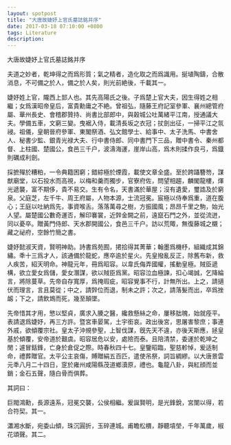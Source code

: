 ```yaml
---
layout: spotpost
title: "大唐故婕妤上官氏墓誌銘并序"
date: 2017-03-18 07:10:00 +0800
tags: Literature
description: 
---
```


大唐故婕妤上官氏墓誌銘并序

夫道之妙者，乾坤得之而爲形質；氣之精者，造化取之而爲識用。挻埴陶鑄，合散消息，不可備之於人，備之於人矣，則光前絶後，千載其一。

婕妤姓上官，隴西上邽人也。其先高陽氏之後。子爲楚上官大夫，因生得姓之相繼；女爲漢昭帝皇后，富貴勳庸之不絶。曾祖弘，隨藤王府記室參軍、襄州總管府屬、華州長史、會稽郡贊持、尚書比部郎中，與穀城公吐萬緒平江南，授通議大夫。學備五車，文窮三變。曳裾入侍，載清長坂之衣冠；扙劍出征，一掃平江之氛祲。祖儀，皇朝晉府參軍、東閣祭酒、弘文館學士、給事中、太子洗馬、中書舍人、秘書少監、銀青光禄大夫、行中書侍郎、同中書門下三品，贈中書令、秦州都督、上柱國、楚國公，食邑三千户，波濤海運，崖岸山高，爲木則揉作良弓，爲鐡則礪成利劍。

採摭殫於糟粕，一令典籍困窮；錯綜極於煙霞，載使文章全盛。至於跨躡簪笏，謀猷廟堂，以石投水而高視，以梅和羹而獨步，官寮府佐，問望相趨，麟閣龍樓，煇光遞襲，富不期侈，貴不易交。生有令名，天書滿於華屋；沒有遺愛，璽誥及於窮泉。父庭芝，左千牛、周王府屬，人物本源，士流冠冕。宸極以侍奉爲重，道在腹心；王庭以吐納爲先，事資喉舌。落落萬尋之樹，方振國風；昂昂千里之駒，始光人望。屬楚國公數奇運否，解印褰裳，近辤金闕之前，遠竄石門之外，並從流迸，同以憂卒。贈黃門侍郎、天水郡開國公，食邑三千户。訪以荒陬，無復藤城之櫬；藏之祕府，空餘竹簡之書。

婕妤懿淑天資，賢明神助。詩書爲苑囿，捃拾得其菁華；翰墨爲機杼，組織成其錦繡。秊十三爲才人，該通備於龍蛇，應卒逾於星火。先皇撥亂反正，除舊布新，救人疾苦，紹天明命。神龍元年，冊爲昭容。以韋氏侮弄國權，搖動皇極。賊臣遞構，欲立愛女爲儲，愛女潛謀，欲以賊臣爲黨。昭容泣血極諫，扣心竭誠，乞降綸言，將除蔓草。先帝自存寬厚，爲掩瑕疵，昭容覺事不行，計無所出。上之，請擿伏而理言，言且莫從；中之，請辤位而退，制未之許；次之，請落髮而出，卒爲挫衂；下之，請飲鴆而死，幾至顛墜。

先帝惜其才用，慜以堅貞，廣求入腠之醫，纔救懸絲之命，屢移朏魄，始就痊平。表請退爲婕妤，再三方許。暨宮車晏駕，土宇銜哀。政出後宮，思屠害黎庶；事連外戚，欲傾覆宗社。皇太子沖規參聖，上智伐謀，旣先天不違，亦後天斯應，拯皇基於傾覆，安帝道於艱虞。昭容居危以安，處險而泰。且陪清禁，委運於乾坤之閒；遽冒銛鋒，亡身於倉促之際。時春秋四十七。皇鑒昭臨，聖慈軫悼，爰适制命，禮葬贈官。太平公主哀傷，賻贈絹五百匹，遣使吊祭，詞旨綢繆。以大唐景雲元秊八月二十四日，窆於雍州咸陽縣茂道鄉瀆原，禮也。龜龍八卦，與紅顔而並銷；金石五聲，隨白骨而俱葬。

其詞曰：

巨閥鴻勳，長源遠系，冠冕交襲，公侯相繼。爰誕賢明，是光鋒銳，宮闈以得，若合符契。其一。

瀟湘水斷，宛委山傾，珠沉圓折，玉碎連城。甫瞻松檟，靜聽墳塋，千年萬歲，椒花頌聲。其二。
